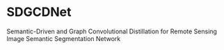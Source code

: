 # SDGCDNet
Semantic-Driven and Graph Convolutional Distillation for Remote Sensing Image Semantic Segmentation Network
